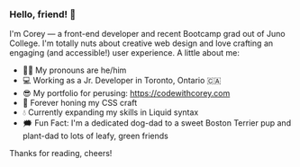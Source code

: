### Hello, friend! 👋

I'm Corey — a front-end developer and recent Bootcamp grad out of Juno College. I'm totally nuts about creative web design and love crafting an engaging (and accessible!) user experience. A little about me:

- 🙋‍♂️ My pronouns are he/him
- 💻 Working as a Jr. Developer in Toronto, Ontario 🇨🇦
- 😎 My portfolio for perusing: https://codewithcorey.com
- 🥷 Forever honing my CSS craft
- 💧 Currently expanding my skills in Liquid syntax
- 🗯 Fun Fact: I'm a dedicated dog-dad to a sweet Boston Terrier pup and plant-dad to lots of leafy, green friends

Thanks for reading, cheers!
